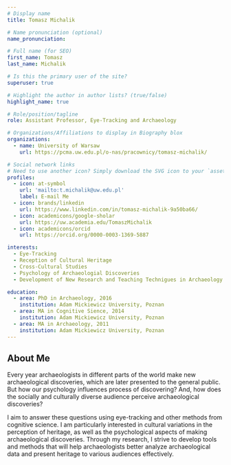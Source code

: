 ```yaml
---
# Display name
title: Tomasz Michalik

# Name pronunciation (optional)
name_pronunciation: 

# Full name (for SEO)
first_name: Tomasz
last_name: Michalik

# Is this the primary user of the site?
superuser: true

# Highlight the author in author lists? (true/false)
highlight_name: true

# Role/position/tagline
role: Assistant Professor, Eye-Tracking and Archaeology

# Organizations/Affiliations to display in Biography blox
organizations:
  - name: University of Warsaw
    url: https://pcma.uw.edu.pl/o-nas/pracownicy/tomasz-michalik/

# Social network links
# Need to use another icon? Simply download the SVG icon to your `assets/media/icons/` folder.
profiles:
  - icon: at-symbol
    url: 'mailto:t.michalik@uw.edu.pl'
    label: E-mail Me
  - icon: brands/linkedin
    url: https://www.linkedin.com/in/tomasz-michalik-9a50ba66/
  - icon: academicons/google-sholar
    url: https://uw.academia.edu/TomaszMichalik
  - icon: academicons/orcid
    url: https://orcid.org/0000-0003-1369-5887 

interests:
  - Eye-Tracking
  - Reception of Cultural Heritage
  - Cross-Cultural Studies
  - Psychology of Archaeologial Discoveries
  - Development of New Research and Teaching Technigues in Archaeology

education:
  - area: PhD in Archaeology, 2016
    institution: Adam Mickiewicz University, Poznan
  - area: MA in Cognitive Sience, 2014 
    institution: Adam Mickiewicz University, Poznan
  - area: MA in Archaeology, 2011
    institution: Adam Mickiewicz University, Poznan
---
```


## About Me

Every year archaeologists in different parts of the world make new archaeological discoveries, which are later presented to the general public. But how our psychology influences process of discovering? And, how does the socially and culturally diverse audience perceive archaeological discoveries?

I aim to answer these questions using eye-tracking and other methods from cognitive science. I am particularly interested in cultural variations in the perception of heritage, as well as the psychological aspects of making archaeological discoveries. Through my research, I strive to develop tools and methods that will help archaeologists better analyze archaeological data and present heritage to various audiences effectively.
